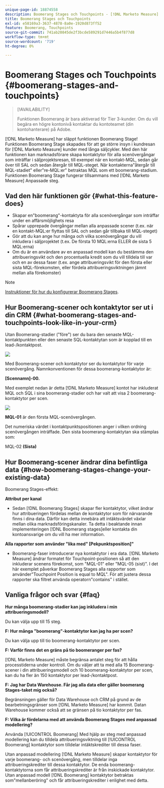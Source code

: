 ```yaml
---
unique-page-id: 18874558
description: Boomerang Stages och Touchpoints - [!DNL Marketo Measure]
title: Boomerang Stages och Touchpoints
exl-id: e58169a3-3637-4878-8a0e-1920d873ff52
feature: Boomerang, Touchpoints
source-git-commit: 741ab20845de2f3bcde589291d7446a5b4f877d8
workflow-type: tm+mt
source-wordcount: '719'
ht-degree: 0%

---
```


# Boomerang Stages och Touchpoints {#boomerang-stages-and-touchpoints}

>[!AVAILABILITY]
>
>Funktionen Boomerang är bara aktiverad för Tier 3-kunder. Om du vill begära en högre kontonivå kontaktar du kontoteamet (din kontohanterare) på Adobe.

[!DNL Marketo Measure] har släppt funktionen Boomerang Stage! Funktionen Boomerang Stage skapades för att ge större insyn i kundresan för [!DNL Marketo Measure] kunder med långa säljcykler. Med den här funktionen kan marknadsförare skapa kontaktytor för alla scenövergångar som inträffar i säljprojektsresan, till exempel när en kontakt-MQL, sedan går över till SAL och sedan återgår till MQL-steget. När kontakterna&quot;återgår till MQL-stadiet&quot; eller&quot;re-MQL:er&quot; betraktas MQL som ett boomerang-stadium. Funktionen Boomerang Stage fungerar tillsammans med [!DNL Marketo Measure] Anpassade steg.

## Vad den här funktionen gör {#what-this-feature-does}

* Skapar en&quot;boomerang&quot;-kontaktyta för alla scenövergångar som inträffar under en affärsmöjlighets resa
* Spårar upprepade övergångar mellan alla anpassade scener (t.ex. när en kontakt-MQL:er flyttas till SAL och sedan går tillbaka till MQL-steget)
* Gör att du kan ange hur många och vilka scenövergångar du vill inkludera i säljprojektet (t.ex. De första 10 MQL:erna ELLER de sista 5 MQL:erna)
* Om du är en användare av en anpassad modell kan du bestämma den attribueringsvikt och den procentuella kredit som du vill tilldela till var och en av dessa faser (t.ex. ange attribueringsvikt för den första eller sista MQL-förekomsten, eller fördela attribueringsviktningen jämnt mellan alla förekomster)

>[!NOTE]
>
>[Instruktioner för hur du konfigurerar Boomerang Stages](/help/advanced-marketo-measure-features/boomerang/setting-up-boomerang-stages.md).

## Hur Boomerang-scener och kontaktytor ser ut i din CRM {#what-boomerang-stages-and-touchpoints-look-like-in-your-crm}

Utan Boomerang-stadier (&quot;före&quot;) ser du bara den senaste MQL-kontaktpunkten eller den senaste SQL-kontaktytan som är kopplad till en lead-/kontaktpost.

![](assets/1.png)

Med Boomerang-scener och kontaktytor ser du kontaktytor för varje scenövergång. Namnkonventionen för dessa boomerang-kontaktytor är:

**[Scennamn]-00.**

Med exemplet nedan är detta [!DNL Marketo Measure] kontot har inkluderat MQL och SQL i sina boomerang-stadier och har valt att visa 2 boomerang-kontaktytor per scen.

![](assets/2.png)

**MQL-01** är den första MQL-scenövergången.

Det numeriska värdet i kontaktpunktspositionen anger i vilken ordning scenövergången inträffade. Den sista boomerang-kontaktytan ska stämplas som:

MQL-02 **(Sista)**

## Hur Boomerang-scener ändrar dina befintliga data {#how-boomerang-stages-change-your-existing-data}

Boomerang Stages-effekt:

**Attribut per kanal**

* Sedan [!DNL Boomerang Stages] skapar fler kontaktytor, vilket ändrar hur attribueringen fördelas mellan de kontaktytor som för närvarande finns i dina data. Därför kan detta innebära att intäktsvärdet växlar mellan olika marknadsföringskanaler. Ta detta i beaktande innan implementeringen [!DNL Boomerang stages]eller kontakta din kontoansvarige om du vill ha mer information.

**Alla rapporter som använder &quot;lika med&quot; [Pekpunktsposition]&quot;**

* Boomerang-faser introducerar nya kontaktytor i era data. [!DNL Marketo Measure] ändrar formatet för Touchpoint-positionen så att den inkluderar scenens förekomst, som &quot;MQL-01&quot; eller &quot;MQL-05 (sist)&quot;. I det här exemplet påverkar Boomerang Stages alla rapporter som använder&quot;Touchpoint Position is equal to MQL&quot;. För att justera dessa rapporter ska filtret använda operatorn&quot;contains&quot; i stället.

## Vanliga frågor och svar {#faq}

**Hur många boomerang-stadier kan jag inkludera i min attribueringsmodell?**

Du kan välja upp till 15 steg.

**F: Hur många &quot;boomerang&quot;-kontaktytor kan jag ha per scen?**

Du kan välja upp till tio boomerang-kontaktytor per scen.

**F: Varför finns det en gräns på tio boomeranger per fas?**

[!DNL Marketo Measure] måste begränsa antalet steg för att hålla processtiderna under kontroll. Om du väljer att ta med alla 15 Boomerang-scener i din attribueringsmodell och 10 boomerang-kontaktytor per scen, kan du ha fler än 150 kontaktytor per lead-/kontaktpost.

**F: Jag har Data Warehouse. Får jag alla data eller gäller boomerang Stages-taket mig också?**

Begränsningen gäller för Data Warehouse och CRM på grund av de bearbetningsgränser som [!DNL Marketo Measure] har kommit. Datan Warehouse kommer också att se gränsen på tio kontaktytor per fas.

**F: Vilka är fördelarna med att använda Boomerang Stages med anpassad modellering?**

Använda [!UICONTROL Boomerang] Med hjälp av steg med anpassad modellering kan du tilldela attribueringsviktning till [!UICONTROL Boomerang] kontaktytor som tilldelar intäktskrediter till dessa faser.

Utan anpassad modellering [!DNL Marketo Measure] skapar kontaktytor för varje boomerang- och scenövergång, men tilldelar inga attribueringskrediter till dessa kontaktytor. De enda boomerang-kontaktytorna som får attribueringskrediter är från inskickade kontaktytor. Utan anpassad modell [!DNL Boomerang] kontaktytor betraktas som&quot;mellanberöring&quot; och får attribueringskrediter i enlighet med detta.
